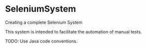 # SeleniumSystem
Creating a complete Selenium System

This system is intended to facilitate the automation of manual tests.

TODO: Use Java code conventions.
